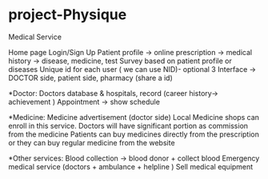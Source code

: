 # project-Physique

Medical Service

Home page
Login/Sign Up
Patient profile -> online prescription -> medical history -> disease, medicine, test 
Survey based on patient profile or diseases
Unique id for each user ( we can use NID)- optional
3 Interface -> DOCTOR side, patient side, pharmacy (share a id) 

*Doctor:
Doctors database & hospitals, record (career history-> achievement ) 
Appointment -> show schedule 

*Medicine:
Medicine advertisement (doctor side)
Local Medicine shops can enroll in this service.
Doctors will have significant portion as commission from the medicine
Patients can buy medicines directly from the prescription or they can buy regular medicine from the website 
 
*Other services:
Blood collection -> blood donor + collect blood
Emergency medical service (doctors + ambulance + helpline )
Sell medical equipment 
